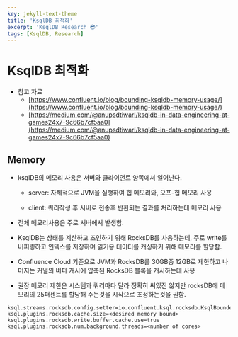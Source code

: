 ```yaml
---
key: jekyll-text-theme
title: 'KsqlDB 최적화'
excerpt: 'KsqlDB Research 😎'
tags: [KsqlDB, Research]
---
```


# KsqlDB 최적화

* 참고 자료
	* [https://www.confluent.io/blog/bounding-ksqldb-memory-usage/](https://www.confluent.io/blog/bounding-ksqldb-memory-usage/)
	* [https://medium.com/@anupsdtiwari/ksqldb-in-data-engineering-at-games24x7-9c66b7cf5aa0](https://medium.com/@anupsdtiwari/ksqldb-in-data-engineering-at-games24x7-9c66b7cf5aa0)

## Memory

* ksqlDB의 메모리 사용은 서버와 클라이언트 양쪽에서 일어난다.

	* server: 자체적으로 JVM을 실행하여 힙 메모리와, 오프-힙 메모리 사용

	* client: 쿼리작성 후 서버로 전송후 반환되는 결과를 처리하는데 메모리 사용

* 전체 메모리사용은 주로 서버에서 발생함.

* KsqlDB는 상태를 계산하고 조인하기 위해 RocksDB를 사용하는데, 주로 write를 버퍼링하고 인덱스를 저장하며 읽기용 데이터를 캐싱하기 위해 메모리를 할당함.

* Confluence Cloud 기준으로 JVM과 RocksDB를 30GB중 12GB로 제한하고 나머지는 커널의 버퍼 캐시에 압축된 RocksDB 블록을 캐시하는데 사용

* 권장 메모리 제한은 시스템과 쿼리마다 달라 정확히 써있진 않지만 rocksDB에 메모리의 25퍼센트를 할당해 주는것을 시작으로 조정하는것을 권함.

```
ksql.streams.rocksdb.config.setter=io.confluent.ksql.rocksdb.KsqlBoundedMemoryRocksDBConfigSetter
ksql.plugins.rocksdb.cache.size=<desired memory bound>
ksql.plugins.rocksdb.write.buffer.cache.use=true
ksql.plugins.rocksdb.num.background.threads=<number of cores>
```
